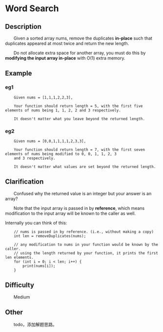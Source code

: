# Word Search

## Description

&emsp;&emsp;Given a sorted array nums, remove the duplicates **in-place** such that duplicates appeared at most twice 
and return the new length.

&emsp;&emsp;Do not allocate extra space for another array, you must do this by **modifying the input array in-place** 
with O\(1\) extra memory.
            
## Example

### eg1

```
    Given nums = [1,1,1,2,2,3],
    
    Your function should return length = 5, with the first five elements of nums being 1, 1, 2, 2 and 3 respectively.
    
    It doesn't matter what you leave beyond the returned length.
```

### eg2

```
    Given nums = [0,0,1,1,1,1,2,3,3],
    
    Your function should return length = 7, with the first seven elements of nums being modified to 0, 0, 1, 1, 2, 3 
    and 3 respectively.
    
    It doesn't matter what values are set beyond the returned length.
```

## Clarification

&emsp;&emsp;Confused why the returned value is an integer but your answer is an array?

&emsp;&emsp;Note that the input array is passed in by **reference**, which means modification to the input array will 
be known to the caller as well.

Internally you can think of this:

```
    // nums is passed in by reference. (i.e., without making a copy)
    int len = removeDuplicates(nums);
    
    // any modification to nums in your function would be known by the caller.
    // using the length returned by your function, it prints the first len elements.
    for (int i = 0; i < len; i++) {
        print(nums[i]);
    }
```

## Difficulty

&emsp;&emsp;Medium

## Other

&emsp;&emsp;todo，添加解题思路。